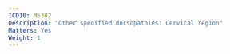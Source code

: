 ```yaml
---
ICD10: M5382
Description: "Other specified dorsopathies: Cervical region"
Matters: Yes
Weight: 1
---
```


